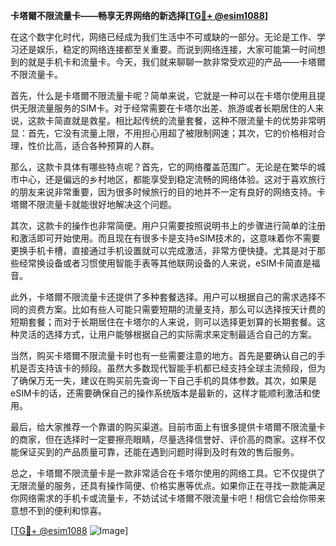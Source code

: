 **卡塔爾不限流量卡——畅享无界网络的新选择[[TG💪+ @esim1088](https://t.me/s/esim1088)]**

在这个数字化时代，网络已经成为我们生活中不可或缺的一部分。无论是工作、学习还是娱乐，稳定的网络连接都至关重要。而说到网络连接，大家可能第一时间想到的就是手机卡和流量卡。今天，我们就来聊聊一款非常受欢迎的产品——卡塔爾不限流量卡。

首先，什么是卡塔爾不限流量卡呢？简单来说，它就是一种可以在卡塔尔使用且提供无限流量服务的SIM卡。对于经常需要在卡塔尔出差、旅游或者长期居住的人来说，这款卡简直就是救星。相比起传统的流量套餐，这种不限流量卡的优势非常明显：首先，它没有流量上限，不用担心用超了被限制网速；其次，它的价格相对合理，性价比高，适合各种预算的人群。

那么，这款卡具体有哪些特点呢？首先，它的网络覆盖范围广。无论是在繁华的城市中心，还是偏远的乡村地区，都能享受到稳定流畅的网络体验。这对于喜欢旅行的朋友来说非常重要，因为很多时候旅行的目的地并不一定有良好的网络支持。卡塔爾不限流量卡就能很好地解决这个问题。

其次，这款卡的操作也非常简便。用户只需要按照说明书上的步骤进行简单的注册和激活即可开始使用。而且现在有很多卡是支持eSIM技术的，这意味着你不需要更换手机卡槽，直接通过手机设置就可以完成激活，非常方便快捷。尤其是对于那些经常换设备或者习惯使用智能手表等其他联网设备的人来说，eSIM卡简直是福音。

此外，卡塔爾不限流量卡还提供了多种套餐选择。用户可以根据自己的需求选择不同的资费方案。比如有些人可能只需要短期的流量支持，那么可以选择按天计费的短期套餐；而对于长期居住在卡塔尔的人来说，则可以选择更划算的长期套餐。这种灵活的选择方式，让用户能够根据自己的实际需求来定制最适合自己的方案。

当然，购买卡塔爾不限流量卡时也有一些需要注意的地方。首先是要确认自己的手机是否支持该卡的频段。虽然大多数现代智能手机都已经支持全球主流频段，但为了确保万无一失，建议在购买前先查询一下自己手机的具体参数。其次，如果是eSIM卡的话，还需要确保自己的操作系统版本是最新的，这样才能顺利激活和使用。

最后，给大家推荐一个靠谱的购买渠道。目前市面上有很多提供卡塔爾不限流量卡的商家，但在选择时一定要擦亮眼睛，尽量选择信誉好、评价高的商家。这样不仅能保证买到的产品质量可靠，还能在遇到问题时得到及时有效的售后服务。

总之，卡塔爾不限流量卡是一款非常适合在卡塔尔使用的网络工具。它不仅提供了无限流量的服务，还具有操作简便、价格实惠等优点。如果你正在寻找一款能满足你网络需求的手机卡或流量卡，不妨试试卡塔爾不限流量卡吧！相信它会给你带来意想不到的便利和惊喜。

[[TG💪+ @esim1088](https://t.me/s/esim1088) ![Image](https://i.postimg.cc/4NQfJmqS/Snipaste-2025-05-13-00-14-12.png)]